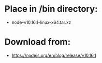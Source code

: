 # Place in /bin directory:
- node-v10.16.1-linux-x64.tar.xz

# Download from:
- https://nodejs.org/en/blog/release/v10.16.1
